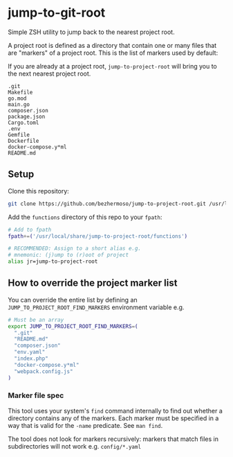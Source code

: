# jump-to-git-root

Simple ZSH utility to jump back to the nearest project root.

A project root is defined as a directory that contain one or many files that are "markers" of a project root. This is the list of markers used by default:

If you are already at a project root, `jump-to-project-root` will bring you to the next nearest project root.

```
.git
Makefile
go.mod
main.go
composer.json
package.json
Cargo.toml
.env
Gemfile
Dockerfile
docker-compose.y*ml
README.md
```
## Setup

Clone this repository:

```sh
git clone https://github.com/bezhermoso/jump-to-project-root.git /usr/local/share

```

Add the `functions` directory of this repo to your `fpath`:

```sh
# Add to fpath
fpath+=('/usr/local/share/jump-to-project-root/functions')

# RECOMMENDED: Assign to a short alias e.g.
# mnemonic: (j)ump to (r)oot of project
alias jr=jump-to-project-root
```

## How to override the project marker list

You can override the entire list by defining an `JUMP_TO_PROJECT_ROOT_FIND_MARKERS` environment variable e.g.

```sh
# Must be an array
export JUMP_TO_PROJECT_ROOT_FIND_MARKERS=(
  ".git"
  "README.md"
  "composer.json"
  "env.yaml"
  "index.php"
  "docker-compose.y*ml"
  "webpack.config.js"
)
```

### Marker file spec

This tool uses your system's `find` command internally to find out whether a directory contains any of the markers. Each
marker must be specified in a way that is valid for the `-name` predicate. See `man find`.

The tool does not look for markers recursively: markers that match files in subdirectories will not work e.g. `config/*.yaml`

